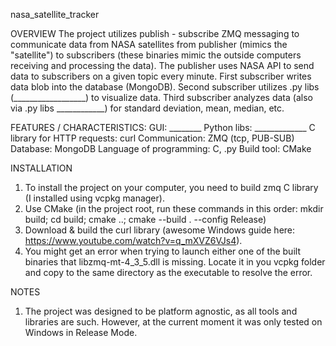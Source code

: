 nasa_satellite_tracker

OVERVIEW 
The project utilizes publish - subscribe ZMQ messaging to communicate data from NASA satellites from publisher (mimics the "satellite") to subscribers (these binaries mimic the outside computers receiving and processing the data).
The publisher uses NASA API to send data to subscribers on a given topic every minute.
First subscriber writes data blob into the database (MongoDB). 
Second subscriber utilizes .py libs (__________________) to visualize data. 
Third subscriber analyzes data (also via .py libs ____________) for standard deviation, mean, median, etc.

FEATURES / CHARACTERISTICS: 
GUI: ________ 
Python libs: _____________ 
C library for HTTP requests: curl
Communication: ZMQ (tcp, PUB-SUB) 
Database: MongoDB 
Language of programming: C, .py 
Build tool: CMake

INSTALLATION 
1. To install the project on your computer, you need to build zmq C library (I installed using vcpkg manager). 
2. Use CMake (in the project root, run these commands in this order: mkdir build; cd build; cmake ..; cmake --build . --config Release)
3. Download & build the curl library (awesome Windows guide here: https://www.youtube.com/watch?v=q_mXVZ6VJs4). 
4. You might get an error when trying to launch either one of the built binaries that libzmq-mt-4_3_5.dll is missing. Locate it in you vcpkg folder and copy to the same directory as the executable to resolve the error. 

NOTES
1. The project was designed to be platform agnostic, as all tools and libraries are such. However, at the current moment it was only tested on Windows in Release Mode. 
